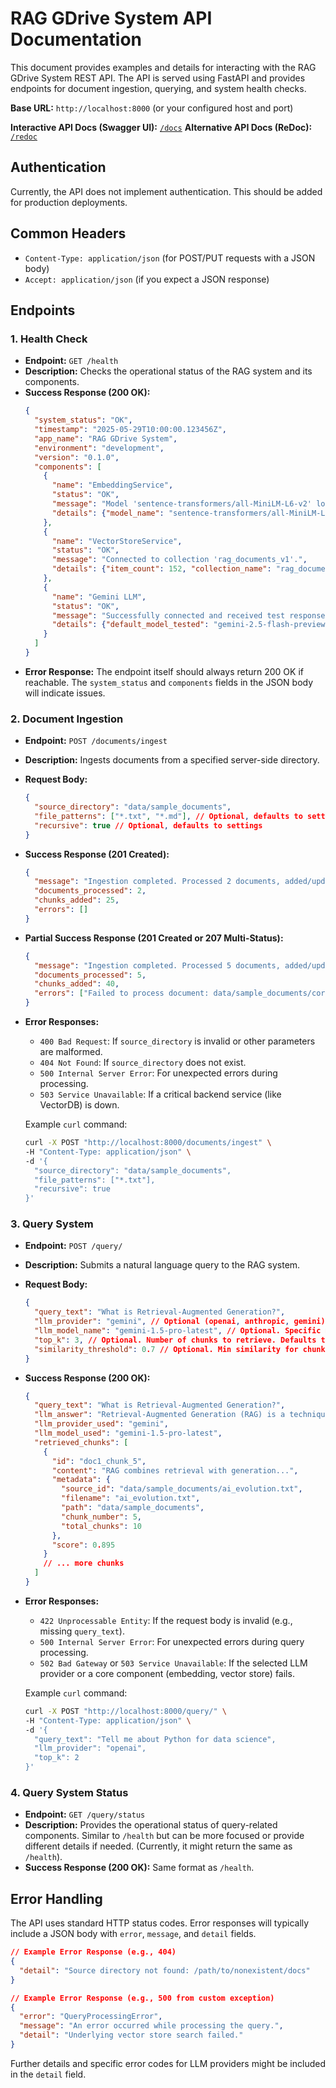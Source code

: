 # RAG GDrive System API Documentation

This document provides examples and details for interacting with the RAG GDrive System REST API.
The API is served using FastAPI and provides endpoints for document ingestion, querying, and system health checks.

**Base URL:** `http://localhost:8000` (or your configured host and port)

**Interactive API Docs (Swagger UI):** [`/docs`](http://localhost:8000/docs)
**Alternative API Docs (ReDoc):** [`/redoc`](http://localhost:8000/redoc)

## Authentication

Currently, the API does not implement authentication. This should be added for production deployments.

## Common Headers

-   `Content-Type: application/json` (for POST/PUT requests with a JSON body)
-   `Accept: application/json` (if you expect a JSON response)

## Endpoints

### 1. Health Check

-   **Endpoint:** `GET /health`
-   **Description:** Checks the operational status of the RAG system and its components.
-   **Success Response (200 OK):**
    ```json
    {
      "system_status": "OK",
      "timestamp": "2025-05-29T10:00:00.123456Z",
      "app_name": "RAG GDrive System",
      "environment": "development",
      "version": "0.1.0",
      "components": [
        {
          "name": "EmbeddingService",
          "status": "OK",
          "message": "Model 'sentence-transformers/all-MiniLM-L6-v2' loaded.",
          "details": {"model_name": "sentence-transformers/all-MiniLM-L6-v2", "dimension": 384}
        },
        {
          "name": "VectorStoreService",
          "status": "OK",
          "message": "Connected to collection 'rag_documents_v1'.",
          "details": {"item_count": 152, "collection_name": "rag_documents_v1"}
        },
        {
          "name": "Gemini LLM",
          "status": "OK",
          "message": "Successfully connected and received test response from model gemini-2.5-flash-preview-05-20.",
          "details": {"default_model_tested": "gemini-2.5-flash-preview-05-20"}
        }
      ]
    }
    ```
-   **Error Response:** The endpoint itself should always return 200 OK if reachable. The `system_status` and `components` fields in the JSON body will indicate issues.

### 2. Document Ingestion

-   **Endpoint:** `POST /documents/ingest`
-   **Description:** Ingests documents from a specified server-side directory.
-   **Request Body:**
    ```json
    {
      "source_directory": "data/sample_documents",
      "file_patterns": ["*.txt", "*.md"], // Optional, defaults to settings
      "recursive": true // Optional, defaults to settings
    }
    ```
-   **Success Response (201 Created):**
    ```json
    {
      "message": "Ingestion completed. Processed 2 documents, added/updated 25 chunks.",
      "documents_processed": 2,
      "chunks_added": 25,
      "errors": []
    }
    ```
-   **Partial Success Response (201 Created or 207 Multi-Status):**
    ```json
    {
      "message": "Ingestion completed. Processed 5 documents, added/updated 40 chunks. Some issues encountered.",
      "documents_processed": 5,
      "chunks_added": 40,
      "errors": ["Failed to process document: data/sample_documents/corrupt.txt - InvalidEncoding"]
    }
    ```
-   **Error Responses:**
    -   `400 Bad Request`: If `source_directory` is invalid or other parameters are malformed.
    -   `404 Not Found`: If `source_directory` does not exist.
    -   `500 Internal Server Error`: For unexpected errors during processing.
    -   `503 Service Unavailable`: If a critical backend service (like VectorDB) is down.

    Example `curl` command:
    ```bash
    curl -X POST "http://localhost:8000/documents/ingest" \
    -H "Content-Type: application/json" \
    -d '{
      "source_directory": "data/sample_documents",
      "file_patterns": ["*.txt"],
      "recursive": true
    }'
    ```

### 3. Query System

-   **Endpoint:** `POST /query/`
-   **Description:** Submits a natural language query to the RAG system.
-   **Request Body:**
    ```json
    {
      "query_text": "What is Retrieval-Augmented Generation?",
      "llm_provider": "gemini", // Optional (openai, anthropic, gemini). Defaults to system setting.
      "llm_model_name": "gemini-1.5-pro-latest", // Optional. Specific model for the provider.
      "top_k": 3, // Optional. Number of chunks to retrieve. Defaults to system setting.
      "similarity_threshold": 0.7 // Optional. Min similarity for chunks. Defaults to system setting.
    }
    ```
-   **Success Response (200 OK):**
    ```json
    {
      "query_text": "What is Retrieval-Augmented Generation?",
      "llm_answer": "Retrieval-Augmented Generation (RAG) is a technique that enhances Large Language Models by allowing them to access and incorporate information from external knowledge bases...",
      "llm_provider_used": "gemini",
      "llm_model_used": "gemini-1.5-pro-latest",
      "retrieved_chunks": [
        {
          "id": "doc1_chunk_5",
          "content": "RAG combines retrieval with generation...",
          "metadata": {
            "source_id": "data/sample_documents/ai_evolution.txt",
            "filename": "ai_evolution.txt",
            "path": "data/sample_documents",
            "chunk_number": 5,
            "total_chunks": 10
          },
          "score": 0.895
        }
        // ... more chunks
      ]
    }
    ```
-   **Error Responses:**
    -   `422 Unprocessable Entity`: If the request body is invalid (e.g., missing `query_text`).
    -   `500 Internal Server Error`: For unexpected errors during query processing.
    -   `502 Bad Gateway` or `503 Service Unavailable`: If the selected LLM provider or a core component (embedding, vector store) fails.

    Example `curl` command:
    ```bash
    curl -X POST "http://localhost:8000/query/" \
    -H "Content-Type: application/json" \
    -d '{
      "query_text": "Tell me about Python for data science",
      "llm_provider": "openai",
      "top_k": 2
    }'
    ```

### 4. Query System Status

-   **Endpoint:** `GET /query/status`
-   **Description:** Provides the operational status of query-related components. Similar to `/health` but can be more focused or provide different details if needed. (Currently, it might return the same as `/health`).
-   **Success Response (200 OK):** Same format as `/health`.

## Error Handling

The API uses standard HTTP status codes. Error responses will typically include a JSON body with `error`, `message`, and `detail` fields.

```json
// Example Error Response (e.g., 404)
{
  "detail": "Source directory not found: /path/to/nonexistent/docs"
}

// Example Error Response (e.g., 500 from custom exception)
{
  "error": "QueryProcessingError",
  "message": "An error occurred while processing the query.",
  "detail": "Underlying vector store search failed."
}
```

Further details and specific error codes for LLM providers might be included in the `detail` field.
